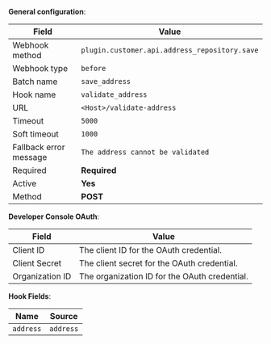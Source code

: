 **General configuration**:

Field | Value
--- | ---
Webhook method | `plugin.customer.api.address_repository.save`
Webhook type | `before`
Batch name | `save_address`
Hook name | `validate_address`
URL | `<Host>/validate-address`
Timeout | `5000`
Soft timeout | `1000`
Fallback error message | `The address cannot be validated`
Required | **Required**
Active | **Yes**
Method | **POST**

**Developer Console OAuth**:

Field | Value
--- | ---
Client ID | The client ID for the OAuth credential.
Client Secret | The client secret for the OAuth credential.
Organization ID | The organization ID for the OAuth credential.

**Hook Fields**:

Name | Source
--- | ---
`address` | `address`
